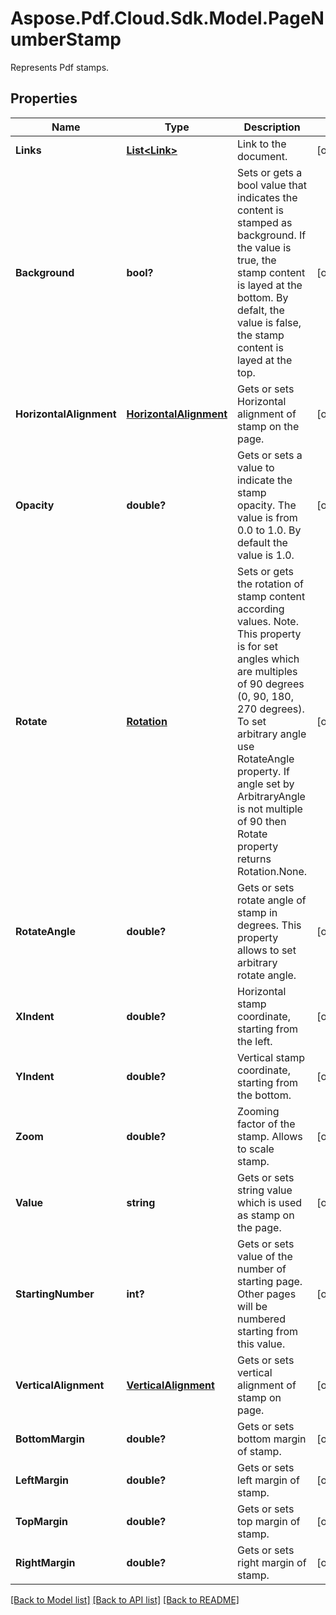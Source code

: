 ﻿# Aspose.Pdf.Cloud.Sdk.Model.PageNumberStamp
Represents Pdf stamps.

## Properties

Name | Type | Description | Notes
------------ | ------------- | ------------- | -------------
**Links** | [**List&lt;Link&gt;**](Link.md) | Link to the document. | [optional] 
**Background** | **bool?** | Sets or gets a bool value that indicates the content is stamped as background. If the value is true, the stamp content is layed at the bottom. By defalt, the value is false, the stamp content is layed at the top. | [optional] 
**HorizontalAlignment** | [**HorizontalAlignment**](HorizontalAlignment.md) | Gets or sets Horizontal alignment of stamp on the page.  | [optional] 
**Opacity** | **double?** | Gets or sets a value to indicate the stamp opacity. The value is from 0.0 to 1.0. By default the value is 1.0. | [optional] 
**Rotate** | [**Rotation**](Rotation.md) | Sets or gets the rotation of stamp content according  values. Note. This property is for set angles which are multiples of 90 degrees (0, 90, 180, 270 degrees). To set arbitrary angle use RotateAngle property.  If angle set by ArbitraryAngle is not multiple of 90 then Rotate property returns Rotation.None. | [optional] 
**RotateAngle** | **double?** | Gets or sets rotate angle of stamp in degrees. This property allows to set arbitrary rotate angle.  | [optional] 
**XIndent** | **double?** | Horizontal stamp coordinate, starting from the left. | [optional] 
**YIndent** | **double?** | Vertical stamp coordinate, starting from the bottom. | [optional] 
**Zoom** | **double?** | Zooming factor of the stamp. Allows to scale stamp. | [optional] 
**Value** | **string** | Gets or sets string value which is used as stamp on the page. | [optional] 
**StartingNumber** | **int?** | Gets or sets value of the number of starting page. Other pages will be numbered starting from this value. | [optional] 
**VerticalAlignment** | [**VerticalAlignment**](VerticalAlignment.md) | Gets or sets vertical alignment of stamp on page. | [optional] 
**BottomMargin** | **double?** | Gets or sets bottom margin of stamp. | [optional] 
**LeftMargin** | **double?** | Gets or sets left margin of stamp. | [optional] 
**TopMargin** | **double?** | Gets or sets top margin of stamp. | [optional] 
**RightMargin** | **double?** | Gets or sets right margin of stamp. | [optional] 

[[Back to Model list]](../README.md#documentation-for-models) [[Back to API list]](../README.md#documentation-for-api-endpoints) [[Back to README]](../README.md)

